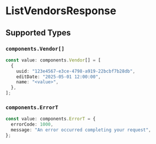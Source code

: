 # ListVendorsResponse


## Supported Types

### `components.Vendor[]`

```typescript
const value: components.Vendor[] = [
  {
    uuid: "123e4567-e3ce-4798-a919-22bcbf7b28db",
    editDate: "2025-05-01 12:00:00",
    name: "<value>",
  },
];
```

### `components.ErrorT`

```typescript
const value: components.ErrorT = {
  errorCode: 1000,
  message: "An error occurred completing your request",
};
```

